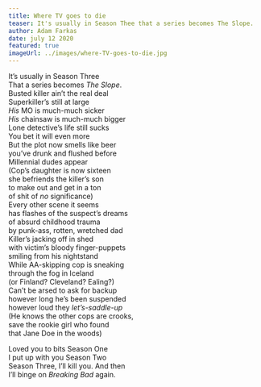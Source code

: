 ```yaml
---
title: Where TV goes to die
teaser: It's usually in Season Thee that a series becomes The Slope.
author: Adam Farkas
date: july 12 2020
featured: true
imageUrl: ../images/where-TV-goes-to-die.jpg
---
```


It’s usually in Season Three  
That a series becomes <em>The Slope</em>.  
Busted killer ain’t the real deal  
Superkiller’s still at large  
<em>His</em> MO is much-much sicker  
<em>His</em> chainsaw is much-much bigger  
Lone detective’s life still sucks  
You bet it will even more  
But the plot now smells like beer  
you’ve drunk and flushed before  
Millennial dudes appear  
(Cop’s daughter is now sixteen  
she befriends the killer’s son  
to make out and get in a ton  
of shit of <em>no</em> significance)  
Every other scene it seems  
has flashes of the suspect’s dreams  
of absurd childhood trauma  
by punk-ass, rotten, wretched dad  
Killer’s jacking off in shed  
with victim’s bloody finger-puppets  
smiling from his nightstand  
While AA-skipping cop is sneaking  
through the fog in Iceland  
(or Finland? Cleveland? Ealing?)  
Can’t be arsed to ask for backup  
however long he’s been suspended  
however loud they <em>let’s-saddle-up</em>  
(He knows the other cops are crooks,  
save the rookie girl who found  
that Jane Doe in the woods)

Loved you to bits Season One  
I put up with you Season Two  
Season Three, I’ll kill you. And then  
I’ll binge on <em>Breaking Bad</em> again.
